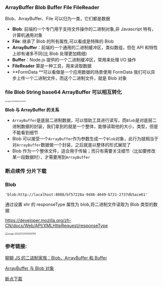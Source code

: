 ### ArrayBuffer Blob Buffer File FileReader

Blob、ArrayBuffer、File 可以归为一类，它们都是数据

- **Blob**: 前端的一个专门用于支持文件操作的二进制对象,非 Javascript 特有，计算机通用对象
- **File**: 继承了 Blob 的所有属性,可以看成是特殊的 Blob
- **ArrayBuffer**：前端的一个通用的二进制缓冲区，类似数组，但在 API 和特性上却有诸多不同(比 Blob 处理更加精细)
- **Buffer**：Node.js 提供的一个二进制缓冲区，常用来处理 I/O 操作
- **FileReader** 算是一种工具，用来读取数据
- **FormData **可以看做是一个应用数据的场景使用 FormData 我们可以异步上传一个二进制文件，而这个二进制文件，就是 Blob 对象

### **file Blob String base64 ArrayBuffer 可以相互转化**

<img src="http://image.zhuyuanzheng.top/image-20220608220413007.png" alt="image-20220608220413007" style="zoom:33%;" />

**Blob 与 ArrayBuffer 的关系**

- `ArrayBuffer`是底层二进制数据，可以借助工具进行读写，而`Blob`是对底层二进制数据的封装，我们拿到的就是一个整体，能够读取他的大小，类型，但是不能看到细节
- Blob 可以接受一个`ArrayBuffer`作为参数生成一个`Blob`对象，此行为就相当于对`ArrayBuffer`数据做一个封装，之后就是以整体的形式展现了
- Blob 作为一个整体文件，适合用于传输；而只有需要关注细节（比如要修改某一段数据时），才需要用到`ArrayBuffer`

### 断点续传 分片下载

### Blob

```shell
'blob:http://localhost:8088/bf57228a-9d46-4649-b721-2737db5ace61'
```

通过设置 xhr 的 responseType 属性为 blob,将二进制文件读取为 Blob 类型的数据

https://developer.mozilla.org/zh-CN/docs/Web/API/XMLHttpRequest/responseType

<img src="http://image.zhuyuanzheng.top/image-20220722154130792.png" alt="image-20220722154130792" style="zoom:50%;" />

### 参考链接:

[聊聊 JS 的二进制家族：Blob、ArrayBuffer 和 Buffer](https://zhuanlan.zhihu.com/p/97768916)

[ArrayBuffer 与 Blob 对象](https://juejin.cn/post/6844904022206332941)

[断点下载](https://segmentfault.com/a/1190000022164750)

